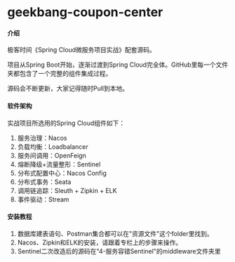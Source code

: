# geekbang-coupon-center

#### 介绍

极客时间《Spring Cloud微服务项目实战》配套源码。</br>

项目从Spring Boot开始，逐渐过渡到Spring Cloud完全体。GitHub里每一个文件夹都包含了一个完整的组件集成过程。

源码会不断更新，大家记得随时Pull到本地。

#### 软件架构
实战项目所选用的Spring Cloud组件如下：

1. 服务治理：Nacos
2. 负载均衡：Loadbalancer
3. 服务间调用：OpenFeign
4. 熔断降级+流量整形：Sentinel
5. 分布式配置中心：Nacos Config
6. 分布式事务：Seata
7. 调用链追踪：Sleuth + Zipkin + ELK
8. 事件驱动：Stream

#### 安装教程

1. 数据库建表语句、Postman集合都可以在"资源文件"这个folder里找到。
2. Nacos、Zipkin和ELK的安装，请跟着专栏上的步骤来操作。 
3. Sentinel二次改造后的源码在"4-服务容错Sentinel"的middleware文件夹里

